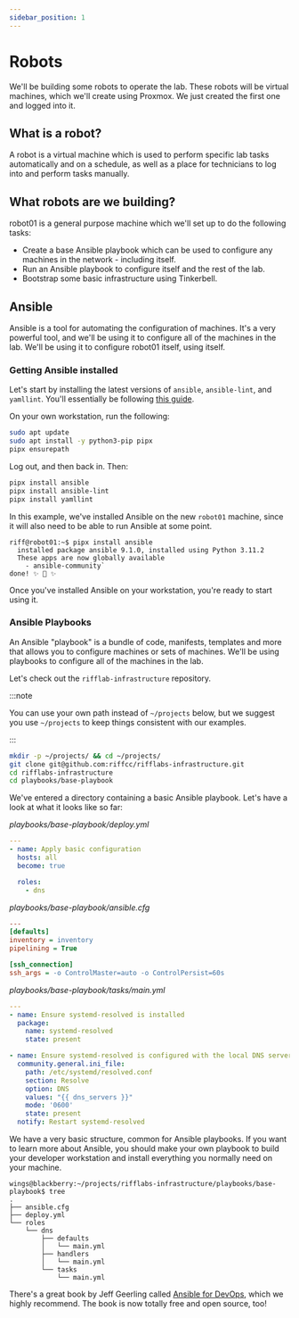 ```yaml
---
sidebar_position: 1
---
```


# Robots
We'll be building some robots to operate the lab. These robots will be virtual machines, which we'll create using Proxmox. We just created the first one and logged into it.

## What is a robot?
A robot is a virtual machine which is used to perform specific lab tasks automatically and on a schedule, as well as a place for technicians to log into and perform tasks manually.

## What robots are we building?
robot01 is a general purpose machine which we'll set up to do the following tasks:

* Create a base Ansible playbook which can be used to configure any machines in the network - including itself.
* Run an Ansible playbook to configure itself and the rest of the lab.
* Bootstrap some basic infrastructure using Tinkerbell.

## Ansible
Ansible is a tool for automating the configuration of machines. It's a very powerful tool, and we'll be using it to configure all of the machines in the lab. We'll be using it to configure robot01 itself, using itself.

### Getting Ansible installed
Let's start by installing the latest versions of `ansible`, `ansible-lint`, and `yamllint`. You'll essentially be following [this guide](https://docs.ansible.com/ansible/latest/installation_guide/intro_installation.html).

On your own workstation, run the following:

```bash
sudo apt update
sudo apt install -y python3-pip pipx
pipx ensurepath
```

Log out, and then back in. Then:
```bash
pipx install ansible
pipx install ansible-lint
pipx install yamllint
```

In this example, we've installed Ansible on the new `robot01` machine, since it will also need to be able to run Ansible at some point.

```
riff@robot01:~$ pipx install ansible
  installed package ansible 9.1.0, installed using Python 3.11.2
  These apps are now globally available
    - ansible-community`
done! ✨ 🌟 ✨
```

Once you've installed Ansible on your workstation, you're ready to start using it.

### Ansible Playbooks
An Ansible "playbook" is a bundle of code, manifests, templates and more that allows you to configure machines or sets of machines. We'll be using playbooks to configure all of the machines in the lab.

Let's check out the `rifflab-infrastructure` repository.

:::note

You can use your own path instead of `~/projects` below, but we suggest you use `~/projects` to keep things consistent with our examples.

:::

```bash
mkdir -p ~/projects/ && cd ~/projects/
git clone git@github.com:riffcc/rifflabs-infrastructure.git
cd rifflabs-infrastructure
cd playbooks/base-playbook
```

We've entered a directory containing a basic Ansible playbook. Let's have a look at what it looks like so far:

*playbooks/base-playbook/deploy.yml*
```yaml
---
- name: Apply basic configuration
  hosts: all
  become: true

  roles:
    - dns
```

*playbooks/base-playbook/ansible.cfg*
```ini
---
[defaults]
inventory = inventory
pipelining = True

[ssh_connection]
ssh_args = -o ControlMaster=auto -o ControlPersist=60s
```

*playbooks/base-playbook/tasks/main.yml*
```yaml
---
- name: Ensure systemd-resolved is installed
  package:
    name: systemd-resolved
    state: present

- name: Ensure systemd-resolved is configured with the local DNS servers
  community.general.ini_file:
    path: /etc/systemd/resolved.conf
    section: Resolve
    option: DNS
    values: "{{ dns_servers }}"
    mode: '0600'
    state: present
  notify: Restart systemd-resolved
```

We have a very basic structure, common for Ansible playbooks. If you want to learn more about Ansible, you should make your own playbook to build your developer workstation and install everything you normally need on your machine.

```
wings@blackberry:~/projects/rifflabs-infrastructure/playbooks/base-playbook$ tree
.
├── ansible.cfg
├── deploy.yml
└── roles
    └── dns
        ├── defaults
        │   └── main.yml
        ├── handlers
        │   └── main.yml
        └── tasks
            └── main.yml
```

There's a great book by Jeff Geerling called [Ansible for DevOps](https://www.ansiblefordevops.com/), which we highly recommend. The book is now totally free and open source, too!
